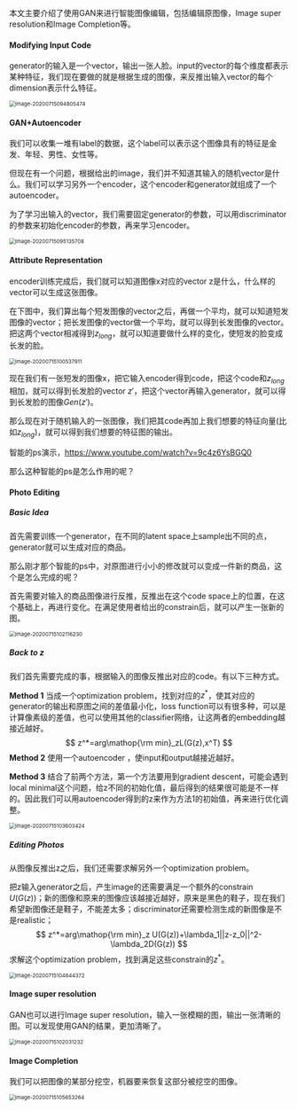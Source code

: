 本文主要介绍了使用GAN来进行智能图像编辑，包括编辑原图像，Image super resolution和Image Completion等。

#### Modifying Input Code

generator的输入是一个vector，输出一张人脸。input的vector的每个维度都表示某种特征，我们现在要做的就是根据生成的图像，来反推出输入vector的每个dimension表示什么特征。

<img src="../image/image-20200715094805474.png" alt="image-20200715094805474" style="zoom:67%;" />

#### GAN+Autoencoder

我们可以收集一堆有label的数据，这个label可以表示这个图像具有的特征是金发、年轻、男性、女性等。

但现在有一个问题，根据给出的image，我们并不知道其输入的随机vector是什么。我们可以学习另外一个encoder，这个encoder和generator就组成了一个autoencoder。

为了学习出输入的vector，我们需要固定generator的参数，可以用discriminator的参数来初始化encoder的参数，再来学习encoder。

<img src="../image/image-20200715095135708.png" alt="image-20200715095135708" style="zoom:67%;" />

#### Attribute Representation

encoder训练完成后，我们就可以知道图像x对应的vector z是什么，什么样的vector可以生成这张图像。

在下图中，我们算出每个短发图像的vector之后，再做一个平均，就可以知道短发图像的vector；把长发图像的vector做一个平均，就可以得到长发图像的vector。把这两个vector相减得到$z_{long}$，就可以知道要做什么样的变化，使短发的脸变成长发的脸。

<img src="../image/image-20200715100537911.png" alt="image-20200715100537911" style="zoom:67%;" />

现在我们有一张短发的图像x，把它输入encoder得到code，把这个code和$z_{long}$相加，就可以得到长发脸的vector $z'$，把这个vector再输入generator，就可以得到长发脸的图像$Gen(z')$。

那么现在对于随机输入的一张图像，我们把其code再加上我们想要的特征向量(比如$z_{long}$)，就可以得到我们想要的特征图的输出。

智能的ps演示，https://www.youtube.com/watch?v=9c4z6YsBGQ0

那么这种智能的ps是怎么作用的呢？

#### **Photo Editing**

##### Basic Idea

首先需要训练一个generator，在不同的latent space上sample出不同的点，generator就可以生成对应的商品。

那么刚才那个智能的ps中，对原图进行小小的修改就可以变成一件新的商品，这个是怎么完成的呢？

首先需要对输入的商品图像进行反推，反推出在这个code space上的位置，在这个基础上，再进行变化。在满足使用者给出的constrain后，就可以产生一张新的图。

<img src="../image/image-20200715102116230.png" alt="image-20200715102116230" style="zoom:67%;" />

##### Back to z

我们首先需要完成的事，根据输入的图像反推出对应的code。有以下三种方式。

**Method 1**  当成一个optimization problem，找到对应的$z^*$，使其对应的generator的输出和原图之间的差值最小化，loss function可以有很多种，可以是计算像素级的差值，也可以使用其他的classifier网络，让这两者的embedding越接近越好。
$$
z^*=arg\mathop{\rm min}_zL(G(z),x^T)
$$
**Method 2** 使用一个autoencoder ，使input和output越接近越好。

**Method 3** 结合了前两个方法，第一个方法要用到gradient descent，可能会遇到local minimal这个问题，给z不同的初始化值，最后得到的结果很可能是不一样的。因此我们可以用autoencoder得到的z来作为方法1的初始值，再来进行优化调整。

<img src="../image/image-20200715103603424.png" alt="image-20200715103603424" style="zoom:67%;" />

##### Editing Photos

从图像反推出z之后，我们还需要求解另外一个optimization problem。

把z输入generator之后，产生image的还需要满足一个额外的constrain $U(G(z))$；新的图像和原来的图像应该越接近越好，原来是黑色的鞋子，现在我们希望新图像还是鞋子，不能差太多；discriminator还需要检测生成的新图像是不是realistic；
$$
z^*=arg\mathop{\rm min}_z U(G(z))+\lambda_1||z-z_0||^2-\lambda_2D(G(z))
$$
求解这个optimization problem，找到满足这些constrain的$z^*$。

<img src="../image/image-20200715104644372.png" alt="image-20200715104644372" style="zoom:67%;" />



#### Image super resolution

GAN也可以进行Image super resolution，输入一张模糊的图，输出一张清晰的图。可以发现使用GAN的结果，更加清晰了。

<img src="../image/image-20200715102031232.png" alt="image-20200715102031232" style="zoom:67%;" />

#### Image Completion

我们可以把图像的某部分挖空，机器要来恢复这部分被挖空的图像。

<img src="../image/image-20200715105653264.png" alt="image-20200715105653264" style="zoom:67%;" />